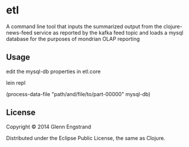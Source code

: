 # etl

A command line tool that inputs the summarized output from the 
clojure-news-feed service as reported by the kafka feed topic
and loads a mysql database for the purposes of mondrian OLAP reporting

## Usage

edit the mysql-db properties in etl.core

lein repl

(process-data-file "path/and/file/to/part-00000" mysql-db)

## License

Copyright © 2014 Glenn Engstrand

Distributed under the Eclipse Public License, the same as Clojure.
